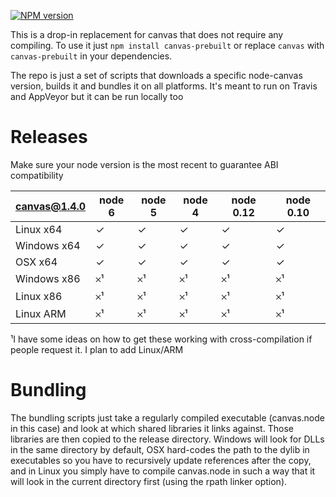 [![NPM version](https://badge.fury.io/js/canvas-prebuilt.svg)](http://badge.fury.io/js/canvas-prebuilt)

This is a drop-in replacement for canvas that does not require any compiling. To use it
just `npm install canvas-prebuilt` or replace `canvas` with `canvas-prebuilt` in your
dependencies.

The repo is just a set of scripts that downloads a specific node-canvas version, builds it
and bundles it on all platforms. It's meant to run on Travis and AppVeyor but it can
be run locally too

# Releases

Make sure your node version is the most recent to guarantee ABI compatibility

| canvas@1.4.0 | node 6 | node 5 | node 4 | node 0.12 | node 0.10 |
| ------------ | ------ | ------ | ------ | --------- | --------- |
| Linux x64    |   ✓    |   ✓    |    ✓   |    ✓      |     ✓     |
| Windows x64  |   ✓    |   ✓    |    ✓   |    ✓      |     ✓     |  
| OSX x64      |   ✓    |   ✓    |    ✓   |    ✓      |     ✓     |
| Windows x86  |   𐄂¹   |   𐄂¹   |    𐄂¹  |    𐄂¹     |     𐄂¹    |
| Linux x86    |   𐄂¹   |   𐄂¹   |    𐄂¹  |    𐄂¹     |     𐄂¹    |
| Linux ARM    |   𐄂¹   |   𐄂¹   |    𐄂¹  |    𐄂¹     |     𐄂¹    |

¹I have some ideas on how to get these working with cross-compilation if people request it.
I plan to add Linux/ARM

# Bundling

The bundling scripts just take a regularly compiled executable (canvas.node in this case)
and look at which shared libraries it links against. Those libraries are then copied to the release
directory. Windows will look for DLLs in the same directory by default, OSX hard-codes the
path to the dylib in executables so you have to recursively update references after the copy,
and in Linux you simply have to compile canvas.node in such a way that it will look in the
current directory first (using the rpath linker option).


